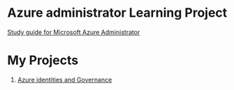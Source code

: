 # Azure administrator Learning Project

[Study guide for Microsoft Azure Administrator](https://learn.microsoft.com/en-us/credentials/certifications/resources/study-guides/az-104)

# My Projects 
1. [Azure identities and Governance](www.google.com)
